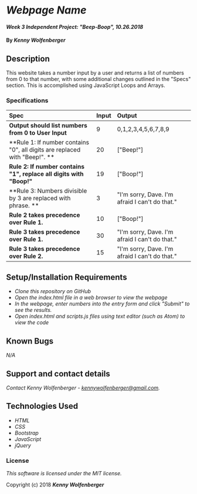# _Webpage Name_

#### _Week 3 Independent Project: "Beep-Boop", 10.26.2018_

#### By _**Kenny Wolfenberger**_

## Description

This website takes a number input by a user and returns a list of numbers from 0 to that number, with some additional changes outlined in the "Specs" section. This is accomplished using JavaScript Loops and Arrays.

### Specifications
| Spec | Input | Output |
| :-------------     | :------------- | :------------- |
| **Output should list numbers from 0 to User Input** | 9 | 0,1,2,3,4,5,6,7,8,9 |
| **Rule 1: If number contains "0", all digits are replaced with "Beep!". **| 20 | ["Beep!"] |
| **Rule 2: If number contains "1", replace all digits with "Boop!"**| 19 | ["Boop!"] |
| **Rule 3: Numbers divisible by 3 are replaced with phrase. ** | 3 | "I'm sorry, Dave. I'm afraid I can't do that." |
| **Rule 2 takes precedence over Rule 1.**| 10 | ["Boop!"] |
| **Rule 3 takes precedence over Rule 1.**| 30 | "I'm sorry, Dave. I'm afraid I can't do that." |
| **Rule 3 takes precedence over Rule 2.**| 15 | "I'm sorry, Dave. I'm afraid I can't do that." |



## Setup/Installation Requirements

* _Clone this repository on GitHub_
* _Open the index.html file in a web browser to view the webpage_
* _In the webpage, enter numbers into the entry form and click "Submit" to see the results._
* _Open index.html and scripts.js files using text editor (such as Atom) to view the code_

## Known Bugs

_N/A_

## Support and contact details

_Contact Kenny Wolfenberger - kennywolfenberger@gmail.com._

## Technologies Used

* _HTML_
* _CSS_
* _Bootstrap_
* _JavaScript_
* _jQuery_

### License

*This software is licensed under the MIT license.*

Copyright (c) 2018 **_Kenny Wolfenberger_**
